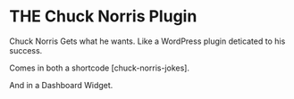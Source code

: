 # THE Chuck Norris Plugin
Chuck Norris Gets what he wants. Like a WordPress plugin deticated to his success.

Comes in both a shortcode [chuck-norris-jokes].

And in a Dashboard Widget.
